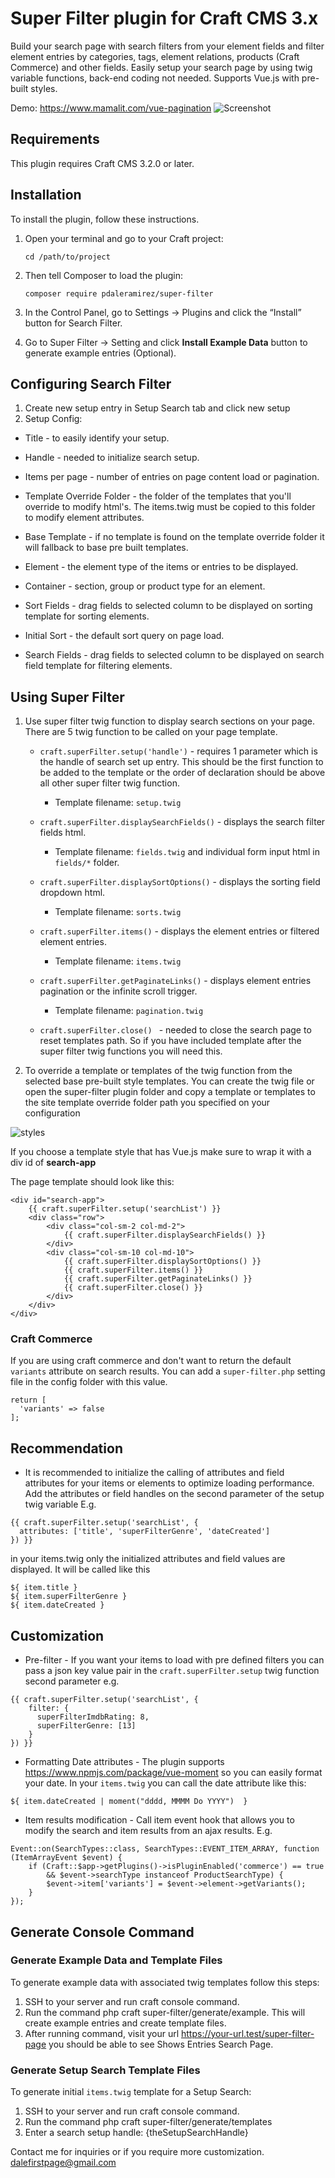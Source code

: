 # Super Filter plugin for Craft CMS 3.x  
  
Build your search page with search filters from your element fields and filter element entries by categories, tags, element relations, products (Craft Commerce) and other fields. 
Easily setup your search page by using twig variable functions, back-end coding not needed.
Supports Vue.js with pre-built styles. 

Demo: https://www.mamalit.com/vue-pagination
![Screenshot](resources/img/super-filter-quick-demo.gif)  
  
## Requirements  
  
This plugin requires Craft CMS 3.2.0 or later.  
  
## Installation  
  
To install the plugin, follow these instructions.  
  
 1. Open your terminal and go to your Craft project:  
  
        cd /path/to/project  
  
 2. Then tell Composer to load the plugin:  
  
        composer require pdaleramirez/super-filter  
  
 3. In the Control Panel, go to Settings -> Plugins and click the “Install” button for Search Filter.  
 4. Go to Super Filter -> Setting and click **Install Example Data** button  to generate example entries (Optional).
  
## Configuring Search Filter  
1. Create new setup entry in Setup Search tab and click new setup
2. Setup Config:
- Title - to easily identify your setup.
- Handle - needed to initialize search setup.
- Items per page - number of entries on page content load or pagination.
- Template Override Folder - the folder of the templates that you'll override to modify html's. 
The items.twig must be copied to this folder to modify element attributes.
- Base Template - if no template is found on the template override folder it will fallback to base pre built templates.
    
- Element - the element type of the items or entries to be displayed.
- Container - section, group or product type for an element.
- Sort Fields - drag fields to selected column to be displayed on sorting template for sorting elements.
- Initial Sort - the default sort query on page load.
- Search Fields - drag fields to selected column to be displayed on search field template for filtering elements.

  
## Using Super Filter  
     
1. Use super filter twig function to display search sections on your page. There are 5 twig function to be called
on your page template.     
    - `craft.superFilter.setup('handle')` - requires 1 parameter which is the handle of search set up entry. This should be 
    the first function to be added to the template or the order of declaration should be above all other super filter twig function.
        - Template filename: `setup.twig`
        
    - `craft.superFilter.displaySearchFields()` - displays the search filter fields html.
         - Template filename: `fields.twig` and individual form input html in `fields/*` folder.
         
    - `craft.superFilter.displaySortOptions()` - displays the sorting field dropdown html.
        - Template filename: `sorts.twig`
        
    - `craft.superFilter.items()` - displays the element entries or filtered element entries.
        - Template filename: `items.twig`
        
    - `craft.superFilter.getPaginateLinks()` - displays element entries pagination or the infinite scroll trigger.
         - Template filename: `pagination.twig`
    - `craft.superFilter.close() ` - needed to close the search page to reset templates path. So if you have included template after the super filter twig functions you will need this.
2. To override a template or templates of the twig function from the selected base pre-built style templates. You can create the twig file 
or open the super-filter plugin folder and copy a template or templates to the site template override folder path you specified on your configuration

  ![styles](resources/img/template-styles.jpg) 

If you choose a template style that has Vue.js make sure to wrap it with a div id of **search-app**

The page template should look like this:
```
<div id="search-app">
    {{ craft.superFilter.setup('searchList') }}
    <div class="row">
        <div class="col-sm-2 col-md-2">
            {{ craft.superFilter.displaySearchFields() }}
        </div>
        <div class="col-sm-10 col-md-10">
            {{ craft.superFilter.displaySortOptions() }}
            {{ craft.superFilter.items() }}
            {{ craft.superFilter.getPaginateLinks() }}
            {{ craft.superFilter.close() }}
        </div>
    </div>
</div>
```

### Craft Commerce
If you are using craft commerce and don't want to return the default `variants` attribute on search results.
You can add a `super-filter.php` setting file in the config folder with this value.
```
return [
  'variants' => false
];

```

## Recommendation
- It is recommended to initialize the calling of attributes and field attributes for your items or elements
to optimize loading performance. Add the attributes or field handles on the second parameter of the setup twig variable
E.g.
```
{{ craft.superFilter.setup('searchList', {
  attributes: ['title', 'superFilterGenre', 'dateCreated']
}) }}
```
in your items.twig only the initialized attributes and field values are displayed. It will be called like this
```
${ item.title }
${ item.superFilterGenre }
${ item.dateCreated }
```

## Customization
- Pre-filter - If you want your items to load with pre defined filters you can pass a json key value pair in the `craft.superFilter.setup`
twig function second parameter e.g.
```
{{ craft.superFilter.setup('searchList', {
    filter: {
      superFilterImdbRating: 8,
      superFilterGenre: [13]
    }
}) }}
```
- Formatting Date attributes - The plugin supports  https://www.npmjs.com/package/vue-moment so you can easily format your date.
In your `items.twig` you can call the date attribute like this:
```
${ item.dateCreated | moment("dddd, MMMM Do YYYY")  }
```

- Item results modification - Call item event hook that allows you to modify the search and item results from an ajax results.
E.g.
```
Event::on(SearchTypes::class, SearchTypes::EVENT_ITEM_ARRAY, function (ItemArrayEvent $event) {
    if (Craft::$app->getPlugins()->isPluginEnabled('commerce') == true
        && $event->searchType instanceof ProductSearchType) {
        $event->item['variants'] = $event->element->getVariants();
    }
});
```

## Generate Console Command
### Generate Example Data and Template Files
To generate example data with associated twig templates follow this steps:

1. SSH to your server and run craft console command.
2. Run the command php craft super-filter/generate/example. This will create example entries and create template files.
3. After running command, visit your url https://your-url.test/super-filter-page you should be able to see Shows Entries Search Page.

### Generate Setup Search Template Files
To generate initial `items.twig` template for a Setup Search:

1. SSH to your server and run craft console command.
2. Run the command php craft super-filter/generate/templates
3. Enter a search setup handle: {theSetupSearchHandle}

Contact me for inquiries or if you require more customization. <dalefirstpage@gmail.com>
